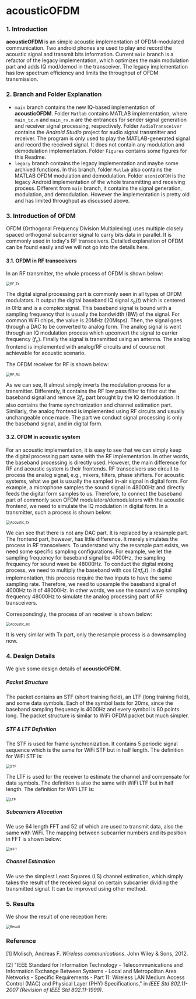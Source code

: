 # acousticOFDM

### 1. Introduction
**acousticOFDM** is an simple acoustic implementation of OFDM-modulated communication. Two android phones are used to play and record the acoustic signal and transmit bits information. Current `main` branch is a refactor of the legacy implementation, which optimizes the main modulation part and adds IQ mod/demod in the transceiver. The legacy implementation has low spectrum efficiency and limits the throughput of OFDM transmission.

### 2. Branch and Folder Explanation
- `main` branch contains the new IQ-based implementation of **acousticOFDM**. Folder `Matlab` contains MATLAB implementation, where `main_tx.m` and `main_rx.m` are the entrances for sender signal generation and receiver signal processing, respectively. Folder `AudioTransceiver` contains the *Android Studio* project for audio signal transmitter and receiver. The program is only used to play the MATLAB-generated signal and record the received signal. It does not contain any modulation and demodulation implementation. Folder `Figures` contains some figures for this Readme.
- `legacy` branch contains the legacy implementation and maybe some archived functions. In this branch, folder `Matlab` also contains the MATLAB OFDM modulation and demodulation. Folder `asonicOFDM` is the legacy Android implementation of the whole transmitting and receiving process. Different from `main` branch, it contains the signal generation, modulation, and demodulation. However the implementation is pretty old and has limited throughput as discussed above.

### 3. Introduction of OFDM

OFDM (Orthogonal Frequency Division Multiplexing) uses multiple closely spaced orthogonal subcarrier signal to carry bits data in parallel. It is commonly used in today's RF transceivers. Detailed explanation of OFDM can be found easily and we will not go into the details here.

#### 3.1. OFDM in RF transceivers

In an RF transmitter, the whole process of OFDM is shown below:

<img src="./Figures/RF_Tx.PNG" alt="RF_Tx" style="zoom:67%;" />

The digital signal processing part is commonly seen in all types of OFDM modulators. It output the digital baseband IQ signal $s_b(t)$ which is centered in 0Hz and is a complex signal. This baseband signal is bound with a sampling frequency that is usually the bandwidth (BW) of  the signal. For common WiFi chips, the value is 20MHz (20Msps). Then, the signal goes through a DAC to be converted to analog form. The analog signal is went through an IQ modulation process which upconvert the signal to carrier frequency ($f_c$). Finally the signal is transmitted using an antenna. The analog frontend is implemented with analog/RF circuits and of course not achievable for acoustic scenario.

The OFDM receiver for RF is shown below:

<img src="./Figures/RF_Rx.PNG" alt="RF_Rx" style="zoom:67%;" />

As we can see, It almost simply inverts the modulation process for a transmitter. Differently, it contains the RF low pass filter to filter out the baseband signal and remove $2f_c$ part brought by the IQ demodulation. It also contains the frame synchronization and channel estimation part. Similarly, the analog frontend is implemented using RF circuits and usually unchangeable once made. The part we conduct signal processing is only the baseband signal, and in digital form.

#### 3.2. OFDM in acoustic system

For an acoustic implementation, it is easy to see that we can simply keep the digital processing part same with the RF implementation. In other words, the baseband processing is directly used. However, the main difference for RF and acoustic system is their frontends. RF transceivers use circuit to process the analog signal, e.g., mixers, filters, phase shifters. For acoustic systems, what we get is usually the sampled in-air signal in digital form. For example, a microphone samples the sound signal in 48000Hz and directly feeds the digital form samples to us. Therefore, to connect the baseband part of commonly seen OFDM modulators/demodulators with the acoustic frontend, we need to simulate the IQ modulation in digital form. In a transmitter, such a process is shown below:

<img src="./Figures/Acoustic_Tx.PNG" alt="Acoustic_Tx" style="zoom:67%;" />

We can see that there is not any DAC part. It is replaced by a resample part. The frontend part, however, has little difference. It merely simulates the process in RF transceivers. To understand why the resample part exists, we need some specific sampling configurations. For example, we let the sampling frequency for baseband signal be 4000Hz, the sampling frequency for sound wave be 48000Hz. To conduct the digital mixing process, we need to multiply the baseband with $\cos{(2\pi f_ct)}$. In digital implementation, this process require the two inputs to have the same sampling rate. Therefore, we need to upsample the baseband signal of 4000Hz to it of 48000Hz. In other words, we use the sound wave sampling frequency 48000Hz to simulate the analog processing part of RF transceivers.

Correspondingly, the process of an receiver is shown below:

<img src="./Figures/Acoustic_Rx.PNG" alt="Acoustic_Rx" style="zoom:67%;" />

It is very similar with Tx part, only the resample process is a downsampling now.

### 4. Design Details

We give some design details of **acousticOFDM**.

##### Packet Structure

The packet contains an STF (short training field), an LTF (long training field), and some data symbols. Each of the symbol lasts for 20ms, since the baseband sampling frequency is 4000Hz and every symbol is 80 points long. The packet structure is similar to WiFi OFDM packet but much simpler.

##### STF & LTF Definition

The STF is used for frame synchronization. It contains 5 periodic signal sequence which is the same for WiFi STF but in half length. The definition for WiFi STF is:

<img src="./Figures/STF.PNG" alt="STF" style="zoom:67%;" />

The LTF is used for the receiver to estimate the channel and compensate for data symbols. The definition is also the same with WiFi LTF but in half length. The definition for WiFi LTF is:

<img src="./Figures/LTF.PNG" alt="LTF" style="zoom:67%;" />

##### Subcarriers Allocation

We use 64 length FFT and 52 of which are used to transmit data, also the same with WiFi. The mapping between subcarrier numbers and its position in FFT is shown below:

<img src="./Figures/IFFT.PNG" alt="IFFT" style="zoom:67%;" />

##### Channel Estimation

We use the simplest Least Squares  (LS) channel estimation, which simply takes the result of the received signal on certain subcarrier dividing the transmitted signal. It can be improved using other method.

### 5. Results

We show the result of one reception here:

<img src="./Figures/Result.png" alt="Result" style="zoom:67%;" />

### Reference

[1] Molisch, Andreas F. *Wireless communications*. John Wiley & Sons, 2012.

[2] "IEEE Standard for Information Technology - Telecommunications and Information Exchange Between Systems - Local and Metropolitan Area Networks - Specific Requirements - Part 11: Wireless LAN Medium Access Control (MAC) and Physical Layer (PHY) Specifications," in *IEEE Std 802.11-2007 (Revision of IEEE Std 802.11-1999)*.
